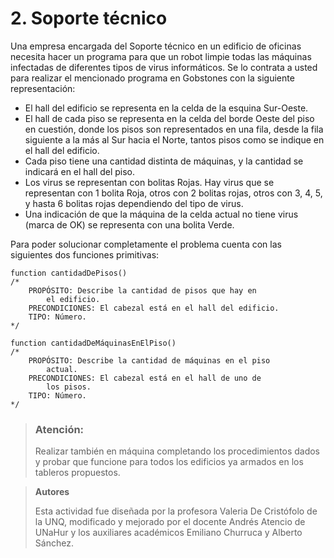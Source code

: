 # 2. Soporte técnico

Una empresa encargada del Soporte técnico en un edificio de oficinas necesita hacer un programa para que un robot limpie todas las máquinas infectadas de diferentes tipos de virus informáticos. Se lo contrata a usted para realizar el mencionado programa en Gobstones con la siguiente representación:
* El hall del edificio se representa en la celda de la esquina Sur-Oeste.
* El hall de cada piso se representa en la celda del borde Oeste del piso en cuestión, donde los pisos son representados en una fila, desde la fila siguiente a la más al Sur hacia el Norte, tantos pisos como se indique en el hall del edificio.
* Cada piso tiene una cantidad distinta de máquinas, y la cantidad se indicará en el hall del piso.
* Los  virus se representan con bolitas Rojas. Hay virus que se representan con 1 bolita Roja, otros con 2 bolitas rojas, otros con 3, 4, 5, y hasta 6 bolitas rojas dependiendo del tipo de virus.
* Una indicación de que la máquina de la celda actual no tiene virus (marca de OK) se representa con una bolita Verde.

Para poder solucionar completamente el problema cuenta con las siguientes dos funciones primitivas:

```
function cantidadDePisos()
/*
    PROPÓSITO: Describe la cantidad de pisos que hay en
        el edificio.
    PRECONDICIONES: El cabezal está en el hall del edificio.
    TIPO: Número.
*/
```

```
function cantidadDeMáquinasEnElPiso()
/*
    PROPÓSITO: Describe la cantidad de máquinas en el piso
        actual.
    PRECONDICIONES: El cabezal está en el hall de uno de
        los pisos.
    TIPO: Número.
*/
```

> ### Atención:
> Realizar también en máquina completando los procedimientos  dados y probar que
> funcione para todos los edificios ya armados en los tableros propuestos.


> **Autores**
>
> Esta actividad fue diseñada por la profesora Valeria De Cristófolo de la UNQ,
> modificado y mejorado por el docente Andrés Atencio de UNaHur y los auxiliares
> académicos Emiliano Churruca y Alberto Sánchez.